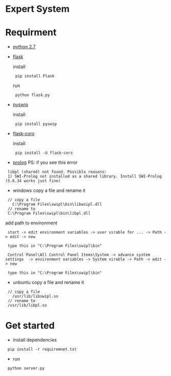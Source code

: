# Expert System

# Requirment
 - [python 2.7](https://www.python.org/)
  - [flask](http://flask.pocoo.org/)
    
     install
     ```
      pip install Flask
     ```
     
     run
     ```
      python flask.py
     ```
  - [pyswip](https://pypi.python.org/pypi/pyswip)
    
    install
     ```
      pip install pyswip
     ```
    
  - [flask-cors](https://flask-cors.readthedocs.io/en/latest/)
  
     install
     ```
      pip install -U flask-cors
     ```
 - [prolog](http://www.swi-prolog.org/)
   PS: if you see this error
```
 libpl (shared) not found. Possible reasons:
 1) SWI-Prolog not installed as a shared library. Install SWI-Prolog (5.6.34 works just fine)

```
  - windows
    copy a file and rename it 
   ```
    // copy a file
    C:\Program Files\swipl\bin\libwsipl.dll
    // rename to
    C:\Program Files\swipl\bin\libpl.dll 
   ```
   add path to environment
   ```
    start -> edit environment variables -> user virable for ... -> Path -> edit -> new
    
    type this in "C:\Program Files\swipl\bin"
    
    Control Panel\All Control Panel Items\System -> advance system settings  -> environment variables -> System virable -> Path -> edit -> new
    
    type this in "C:\Program Files\swipl\bin"
   ```
  - unbuntu
    copy a file and rename it 
   ```
    // copy a file
    /usr/lib/libswipl.so
    // rename to
    /usr/lib/libpl.so
   ```
   
# Get started
 - install dependencies
 
 ```
  pip install -r requiremnet.txt
 ```
 - run
 
 ```
  python server.py
```
